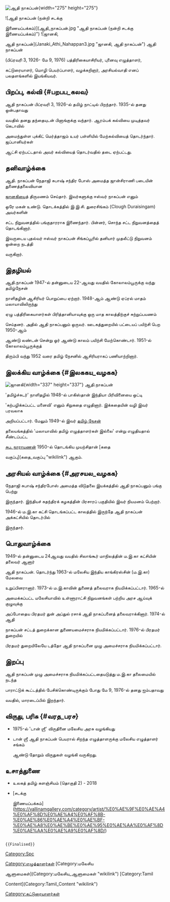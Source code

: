 ![ஆதி நாகப்பன்](ஆதி._நாகப்பன்_02.png "ஆதி நாகப்பன்"){width="275" height="275"}
![ஆதி நாகப்பன் (நன்றி சடக்கு
இணையப்பக்கம்)](ஆதி_நாகப்பன்.jpg "ஆதி நாகப்பன் (நன்றி சடக்கு இணையப்பக்கம்)") ![ஜானகி,
ஆதி நாகப்பன்](Janaki_Athi_Nahappan3.jpg "ஜானகி, ஆதி நாகப்பன்") ஆதி நாகப்பன்
(பிப்ரவரி 3, 1926- மே 9, 1976) பத்திரிகையாசிரியர், புனைவு எழுத்தாளர்,
கட்டுரையாளர், மொழி பெயர்ப்பாளர், வழக்கறிஞர், அரசியல்வாதி எனப் பலதளங்களில் இயங்கியவர்.

## பிறப்பு, கல்வி {#பறபப_கலவ}

ஆதி நாகப்பன் பிப்ரவரி 3, 1926-ல் தமிழ் நாட்டில் பிறந்தார். 1935-ல் தனது ஒன்பதாவது
வயதில் தனது தந்தையுடன் பினாங்குக்கு வந்தார். ஆரம்பக் கல்வியை முடித்தவர் கெடாவில்
அமைந்துள்ள புக்கிட் மெர்த்தாஜம் உயர் பள்ளியில் மேற்கல்வியைத் தொடர்ந்தார். ஜப்பானியர்கள்
ஆட்சி ஏற்பட்டதால் அவர் கல்வியைத் தொடர்வதில் தடை ஏற்பட்டது.

## தனிவாழ்க்கை

ஆதி. நாகப்பன் நேதாஜி சுபாஷ் சந்திர போஸ் அமைத்த ஜான்சிராணி படையின் துணைத்தலைவியான
[ஜானகிய](ஜானகி "wikilink")ைத் திருமணம் செய்தார். இவர்களுக்கு ஈஸ்வர் நாகப்பன் எனும்
ஒரே மகன் உண்டு. தொடக்கத்தில் இ.இ.சி. துரைசிங்கம் (Clough Duraisingam) அவர்களின்
சட்ட நிறுவனத்தில் பங்குதாரராக இணைந்தார். பின்னர், சொந்த சட்ட நிறுவனத்தைத் தொடங்கினார்.
இவருடைய புதல்வர் ஈஸ்வர் நாகப்பன் சிங்கப்பூரில் தனியார் முதலீட்டு நிறுவனம் ஒன்றை நடத்தி
வருகிறார்.

## இதழியல்

ஆதி.நாகப்பன் 1947-ல் தன்னுடைய 22-ஆவது வயதில் கோலாலம்பூருக்கு வந்து தமிழ்நேசன்
நாளிதழின் ஆசிரியர் பொறுப்பை ஏற்றார். 1948-ஆம் ஆண்டு ஏப்ரல் மாதம் மலாயாவிலிருந்து
ஏழு பத்திரிகையாளர்கள் பிரித்தானியாவுக்கு ஒரு மாத காலத்திற்குச் சுற்றுப்பயணம்
செய்தனர். அதில் ஆதி நாகப்பனும் ஒருவர். ஊடகத்துறையில் பட்டையப் பயிற்சி பெற 1950-ஆம்
ஆண்டு லண்டன் சென்று ஓர் ஆண்டு காலம் பயிற்சி மேற்கொண்டார். 1951-ல் கோலாலம்பூருக்குத்
திரும்பி வந்து 1952 வரை தமிழ் நேசனில் ஆசிரியராகப் பணியாற்றினார்.

## இலக்கிய வாழ்க்கை {#இலககய_வழகக}

![ஜானகி](ஜானகி_01.png "ஜானகி"){width="337" height="337"} ஆதி.நாகப்பன்
\'தமிழ்ச்சுடர்\' நாளிதழில் 1948-ல் பாகிஸ்தான் இந்தியா பிரிவினையை ஒட்டி
'கற்பழிக்கப்பட்ட மனைவி' எனும் சிறுகதை எழுதினார். இக்கதையின் வழி இவர் பரவலாக
அறியப்பட்டார். மேலும் 1949-ல் இவர் [தமிழ் நேசன்](தமிழ்_நேசன் "wikilink")
தலையங்கத்தில் \'மலாயாவில் தமிழ் எழுத்தாளர்கள் இல்லை\' என்று எழுதியதால் சீண்டப்பட்ட
[சுப. நாராயணன்](சுப._நாராயணன் "wikilink") 1950-ல் தொடங்கிய முயற்சிதான் [கதை
வகுப்பு](கதை_வகுப்பு "wikilink") ஆகும்.

## அரசியல் வாழ்க்கை {#அரசயல_வழகக}

நேதாஜி சுபாஷ் சந்திரபோஸ் அமைத்த விடுதலை இயக்கத்தில் ஆதி நாகப்பனும் பங்கு பெற்று
இருந்தார். இந்தியச் சுதந்திரக் கழகத்தின் பிரசாரப் பகுதியில் இவர் நியமனம் பெற்றார்.
1946-ல் ம.இ.கா கட்சி தொடங்கப்பட்ட காலத்தில் இருந்தே ஆதி நாகப்பன் அக்கட்சியில் தொடர்பில்
இருந்தார்.

## பொதுவாழ்க்கை

1949-ல் தன்னுடைய 24ஆவது வயதில் சிலாங்கூர் மாநிலத்தின் ம.இ.கா கட்சியின் தலைவர் ஆனார்
ஆதி நாகப்பன். தொடர்ந்து 1963-ல் மலேசிய இந்திய காங்கிரஸ்சின் (ம.இ.கா) மேலவை
உறுப்பினரானார். 1973-ல் ம.இ.காவின் துணைத் தலைவராக நியமிக்கப்பட்டார். 1965-ல்
அமைக்கப்பட்ட மலேசியாவில் உள்ளூராட்சி நிறுவனங்கள் பற்றிய அரச ஆய்வுக் குழுவுக்கு
அப்போதைய பிரதமர் துன் அப்துல் ரசாக் ஆதி நாகப்பனைத் தலைவராக்கினார். 1974-ல் ஆதி
நாகப்பன் சட்டத் துறைக்கான துணையமைச்சராக நியமிக்கப்பட்டார். 1976-ல் பிரதமர் துறையில்
பிரதமர் துறையிலேயே டத்தோ ஆதி நாகப்பனை முழு அமைச்சராக நியமிக்கப்பட்டார்.

## இறப்பு

ஆதி நாகப்பன் முழு அமைச்சராக நியமிக்கப்பட்டதையடுத்து ம.இ.கா தலைமையில் நடந்த
பாராட்டுக் கூட்டத்தில் பேசிக்கொண்டிருக்கும் போது மே 9, 1976-ல் தனது ஐம்பதாவது
வயதில், மாரடைப்பில் இறந்தார்.

## விருது, பரிசு {#வரத_பரச}

-   1975-ல் 'டான் ஶ்ரீ' விருதினை மலேசிய அரசு வழங்கியது
-   டான் ஶ்ரீ ஆதி நாகப்பன் பெயரால் சிறந்த எழுத்தாளருக்கு மலேசிய எழுத்தாளர் சங்கம்
    ஆண்டு தோறும் விருதுகள் வழங்கி வருகிறது.

## உசாத்துணை

-   உலகத் தமிழ் களஞ்சியம் (தொகுதி 2) - 2018
-   [சடக்கு
    இணையப்பக்கம்](https://vallinamgallery.com/category/artist/%E0%AE%9F%E0%AE%A4%E0%AF%8D%E0%AE%A4%E0%AF%8B-%E0%AE%86%E0%AE%A4%E0%AE%BF-%E0%AE%A8%E0%AE%BE%E0%AE%95%E0%AE%AA%E0%AF%8D%E0%AE%AA%E0%AE%A9%E0%AF%8D/)

```{=mediawiki}
{{Finalised}}
```
[Category:Spc](Category:Spc "wikilink")
[Category:எழுத்தாளர்கள்](Category:எழுத்தாளர்கள் "wikilink") [Category:மலேசிய
ஆளுமைகள்](Category:மலேசிய_ஆளுமைகள் "wikilink") [Category:Tamil
Content](Category:Tamil_Content "wikilink")
[Category:கட்டுரையாளர்கள்](Category:கட்டுரையாளர்கள் "wikilink")
